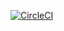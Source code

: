 [![CircleCI](https://dl.circleci.com/status-badge/img/circleci/ARum2jd7JWjZpyE5cv8THm/WUJVRzoE8hWenAxyDjohNo/tree/main.svg?style=svg)](https://dl.circleci.com/status-badge/redirect/circleci/ARum2jd7JWjZpyE5cv8THm/WUJVRzoE8hWenAxyDjohNo/tree/main)
